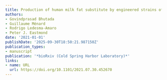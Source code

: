 ```yaml
---
title: Production of human milk fat substitute by engineered strains of Yarrowia lipolytica
authors:
- Govindprasad Bhutada
- Guillaume Ménard
- Rodrigo Ledesma‐Amaro
- Peter J. Eastmond
date: '2021-01-01'
publishDate: '2025-09-30T18:50:21.987150Z'
publication_types:
- manuscript
publication: '*bioRxiv (Cold Spring Harbor Laboratory)*'
links:
- name: URL
  url: https://doi.org/10.1101/2021.07.30.452670
---
```

